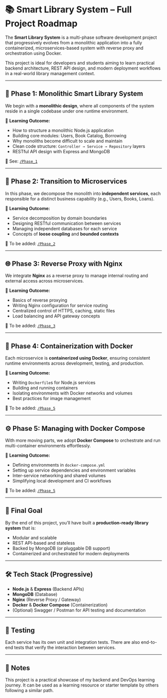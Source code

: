 # 📚 Smart Library System – Full Project Roadmap

The **Smart Library System** is a multi-phase software development project that progressively evolves from a monolithic application into a fully containerized, microservices-based system with reverse proxy and orchestration using Docker.

This project is ideal for developers and students aiming to learn practical backend architecture, REST API design, and modern deployment workflows in a real-world library management context.

---

## 🚀 Phase 1: Monolithic Smart Library System

We begin with a **monolithic design**, where all components of the system reside in a single codebase under one runtime environment.

🧠 **Learning Outcome:**

- How to structure a monolithic Node.js application  
- Building core modules: Users, Book Catalog, Borrowing  
- Why monoliths become difficult to scale and maintain  
- Clean code structure: `Controller → Service → Repository` layers  
- RESTful API design with Express and MongoDB  

📁 See: [`/Phase_1`](./Phase_1)

---

## 🧩 Phase 2: Transition to Microservices

In this phase, we decompose the monolith into **independent services**, each responsible for a distinct business capability (e.g., Users, Books, Loans).

🧠 **Learning Outcome:**

- Service decomposition by domain boundaries  
- Designing RESTful communication between services  
- Managing independent databases for each service  
- Concepts of **loose coupling** and **bounded contexts**

📁 To be added: [`/Phase_2`](./Phase_2)

---

## 🌐 Phase 3: Reverse Proxy with Nginx

We integrate **Nginx** as a reverse proxy to manage internal routing and external access across microservices.

🧠 **Learning Outcome:**

- Basics of reverse proxying  
- Writing Nginx configuration for service routing  
- Centralized control of HTTPS, caching, static files  
- Load balancing and API gateway concepts  

📁 To be added: [`/Phase_3`](./Phase_3)

---

## 🐳 Phase 4: Containerization with Docker

Each microservice is **containerized using Docker**, ensuring consistent runtime environments across development, testing, and production.

🧠 **Learning Outcome:**

- Writing `Dockerfile`s for Node.js services  
- Building and running containers  
- Isolating environments with Docker networks and volumes  
- Best practices for image management  

📁 To be added: [`/Phase_5`](./Phase_5)

---

## ⚙️ Phase 5: Managing with Docker Compose

With more moving parts, we adopt **Docker Compose** to orchestrate and run multi-container environments effortlessly.

🧠 **Learning Outcome:**

- Defining environments in `docker-compose.yml`  
- Setting up service dependencies and environment variables  
- Inter-service networking and shared volumes  
- Simplifying local development and CI workflows  

📁 To be added: [`/Phase_5`](./Phase_5)

---

## 📌 Final Goal

By the end of this project, you’ll have built a **production-ready library system** that is:

- Modular and scalable  
- REST API-based and stateless  
- Backed by MongoDB (or pluggable DB support)  
- Containerized and orchestrated for modern deployments  

---

## 🛠️ Tech Stack (Progressive)

- **Node.js** & **Express** (Backend APIs)  
- **MongoDB** (Database)  
- **Nginx** (Reverse Proxy / Gateway)  
- **Docker** & **Docker Compose** (Containerization)  
- (Optional) Swagger / Postman for API testing and documentation  

---

## 📜 Testing

Each service has its own unit and integration tests. There are also end-to-end tests that verify the interaction between services.

---

## 🧠 Notes

This project is a practical showcase of my backend and DevOps learning journey. It can be used as a learning resource or starter template by others following a similar path.


